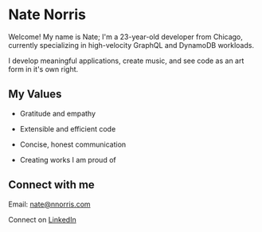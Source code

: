 # Nate Norris

Welcome! My name is Nate; I'm a 23-year-old developer from Chicago, currently specializing in high-velocity GraphQL and DynamoDB workloads.

I develop meaningful applications, create music, and see code as an art form in it's own right.

## My Values

- Gratitude and empathy

- Extensible and efficient code

- Concise, honest communication

- Creating works I am proud of

## Connect with me

Email: nate@nnorris.com

Connect on [LinkedIn](https://www.linkedin.com/in/nate-w-norris/)
